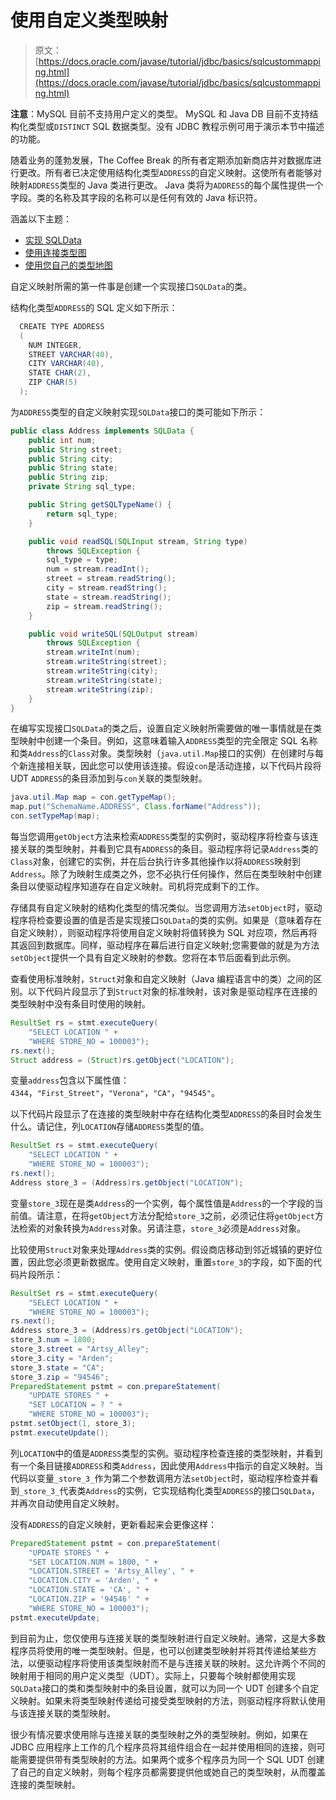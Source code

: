 # 使用自定义类型映射

> 原文： [https://docs.oracle.com/javase/tutorial/jdbc/basics/sqlcustommapping.html](https://docs.oracle.com/javase/tutorial/jdbc/basics/sqlcustommapping.html)

**注意**：MySQL 目前不支持用户定义的类型。 MySQL 和 Java DB 目前不支持结构化类型或`DISTINCT` SQL 数据类型。没有 JDBC 教程示例可用于演示本节中描述的功能。

随着业务的蓬勃发展，The Coffee Break 的所有者定期添加新商店并对数据库进行更改。所有者已决定使用结构化类型`ADDRESS`的自定义映射。这使所有者能够对映射`ADDRESS`类型的 Java 类进行更改。 Java 类将为`ADDRESS`的每个属性提供一个字段。类的名称及其字段的名称可以是任何有效的 Java 标识符。

涵盖以下主题：

*   [实现 SQLData](#implementing_sqldata)
*   [使用连接类型图](#using_connection_type_map)
*   [使用您自己的类型地图](#using_your_own_type_map)

自定义映射所需的第一件事是创建一个实现接口`SQLData`的类。

结构化类型`ADDRESS`的 SQL 定义如下所示：

```java
  CREATE TYPE ADDRESS
  (
    NUM INTEGER,
    STREET VARCHAR(40),
    CITY VARCHAR(40),
    STATE CHAR(2),
    ZIP CHAR(5)
  );

```

为`ADDRESS`类型的自定义映射实现`SQLData`接口的类可能如下所示：

```java
public class Address implements SQLData {
    public int num;
    public String street;
    public String city;
    public String state;
    public String zip;
    private String sql_type;

    public String getSQLTypeName() {
        return sql_type;
    }

    public void readSQL(SQLInput stream, String type)
        throws SQLException {
        sql_type = type;
        num = stream.readInt();
        street = stream.readString();
        city = stream.readString();
        state = stream.readString();
        zip = stream.readString();
    }

    public void writeSQL(SQLOutput stream)
        throws SQLException {
        stream.writeInt(num);
        stream.writeString(street);
        stream.writeString(city);
        stream.writeString(state);
        stream.writeString(zip);
    }
}

```

在编写实现接口`SQLData`的类之后，设置自定义映射所需要做的唯一事情就是在类型映射中创建一个条目。例如，这意味着输入`ADDRESS`类型的完全限定 SQL 名称和类`Address`的`Class`对象。类型映射（`java.util.Map`接口的实例）在创建时与每个新连接相关联，因此您可以使用该连接。假设`con`是活动连接，以下代码片段将 UDT `ADDRESS`的条目添加到与`con`关联的类型映射。

```java
java.util.Map map = con.getTypeMap();
map.put("SchemaName.ADDRESS", Class.forName("Address"));
con.setTypeMap(map);

```

每当您调用`getObject`方法来检索`ADDRESS`类型的实例时，驱动程序将检查与该连接关联的类型映射，并看到它具有`ADDRESS`的条目。驱动程序将记录`Address`类的`Class`对象，创建它的实例，并在后台执行许多其他操作以将`ADDRESS`映射到`Address`。除了为映射生成类之外，您不必执行任何操作，然后在类型映射中创建条目以使驱动程序知道存在自定义映射。司机将完成剩下的工作。

存储具有自定义映射的结构化类型的情况类似。当您调用方法`setObject`时，驱动程序将检查要设置的值是否是实现接口`SQLData`的类的实例。如果是（意味着存在自定义映射），则驱动程序将使用自定义映射将值转换为 SQL 对应项，然后再将其返回到数据库。同样，驱动程序在幕后进行自定义映射;您需要做的就是为方法`setObject`提供一个具有自定义映射的参数。您将在本节后面看到此示例。

查看使用标准映射，`Struct`对象和自定义映射（Java 编程语言中的类）之间的区别。以下代码片段显示了到`Struct`对象的标准映射，该对象是驱动程序在连接的类型映射中没有条目时使用的映射。

```java
ResultSet rs = stmt.executeQuery(
    "SELECT LOCATION " +
    "WHERE STORE_NO = 100003");
rs.next();
Struct address = (Struct)rs.getObject("LOCATION");

```

变量`address`包含以下属性值：`4344`，`"First_Street"`，`"Verona"`，`"CA"`，`"94545"`。

以下代码片段显示了在连接的类型映射中存在结构化类型`ADDRESS`的条目时会发生什么。请记住，列`LOCATION`存储`ADDRESS`类型的值。

```java
ResultSet rs = stmt.executeQuery(
    "SELECT LOCATION " +
    "WHERE STORE_NO = 100003");
rs.next();
Address store_3 = (Address)rs.getObject("LOCATION");

```

变量`store_3`现在是类`Address`的一个实例，每个属性值是`Address`的一个字段的当前值。请注意，在将`getObject`方法分配给`store_3`之前，必须记住将`getObject`方法检索的对象转换为`Address`对象。另请注意，`store_3`必须是`Address`对象。

比较使用`Struct`对象来处理`Address`类的实例。假设商店移动到邻近城镇的更好位置，因此您必须更新数据库。使用自定义映射，重置`store_3`的字段，如下面的代码片段所示：

```java
ResultSet rs = stmt.executeQuery(
    "SELECT LOCATION " +
    "WHERE STORE_NO = 100003");
rs.next();
Address store_3 = (Address)rs.getObject("LOCATION");
store_3.num = 1800;
store_3.street = "Artsy_Alley";
store_3.city = "Arden";
store_3.state = "CA";
store_3.zip = "94546";
PreparedStatement pstmt = con.prepareStatement(
    "UPDATE STORES " +
    "SET LOCATION = ? " +
    "WHERE STORE_NO = 100003");
pstmt.setObject(1, store_3);
pstmt.executeUpdate();

```

列`LOCATION`中的值是`ADDRESS`类型的实例。驱动程序检查连接的类型映射，并看到有一个条目链接`ADDRESS`和类`Address`，因此使用`Address`中指示的自定义映射。当代码以变量`_store_3_`作为第二个参数调用方法`setObject`时，驱动程序检查并看到`_store_3_`代表类`Address`的实例，它实现结构化类型`ADDRESS`的接口`SQLData`，并再次自动使用自定义映射。

没有`ADDRESS`的自定义映射，更新看起来会更像这样：

```java
PreparedStatement pstmt = con.prepareStatement(
    "UPDATE STORES " +
    "SET LOCATION.NUM = 1800, " +
    "LOCATION.STREET = 'Artsy_Alley', " + 
    "LOCATION.CITY = 'Arden', " +
    "LOCATION.STATE = 'CA', " +
    "LOCATION.ZIP = '94546' " +
    "WHERE STORE_NO = 100003");
pstmt.executeUpdate;

```

到目前为止，您仅使用与连接关联的类型映射进行自定义映射。通常，这是大多数程序员将使用的唯一类型映射。但是，也可以创建类型映射并将其传递给某些方法，以便驱动程序将使用该类型映射而不是与连接关联的映射。这允许两个不同的映射用于相同的用户定义类型（UDT）。实际上，只要每个映射都使用实现`SQLData`接口的类和类型映射中的条目设置，就可以为同一个 UDT 创建多个自定义映射。如果未将类型映射传递给可接受类型映射的方法，则驱动程序将默认使用与该连接关联的类型映射。

很少有情况要求使用除与连接关联的类型映射之外的类型映射。例如，如果在 JDBC 应用程序上工作的几个程序员将​​其组件组合在一起并使用相同的连接，则可能需要提供带有类型映射的方法。如果两个或多个程序员为同一个 SQL UDT 创建了自己的自定义映射，则每个程序员都需要提供他或她自己的类型映射，从而覆盖连接的类型映射。